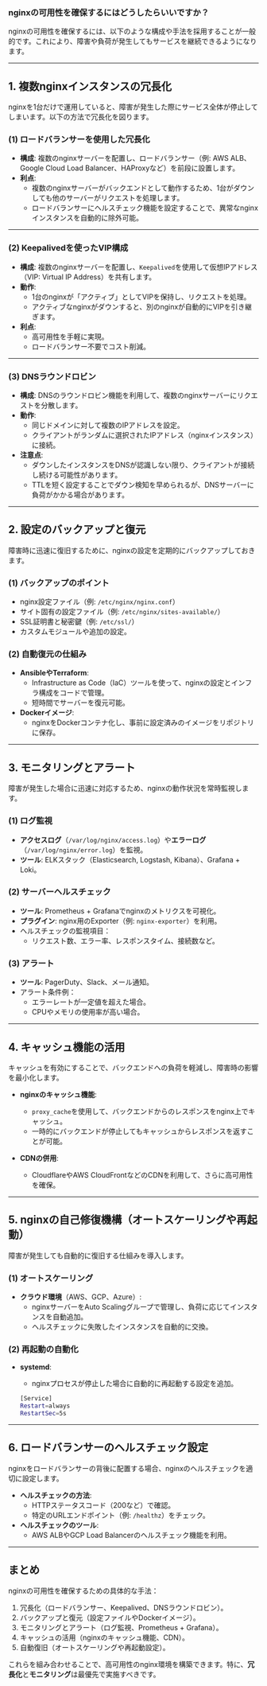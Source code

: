 ### nginxの可用性を確保するにはどうしたらいいですか？

nginxの可用性を確保するには、以下のような構成や手法を採用することが一般的です。これにより、障害や負荷が発生してもサービスを継続できるようになります。

---

## **1. 複数nginxインスタンスの冗長化**
nginxを1台だけで運用していると、障害が発生した際にサービス全体が停止してしまいます。以下の方法で冗長化を図ります。

### **(1) ロードバランサーを使用した冗長化**
- **構成**: 複数のnginxサーバーを配置し、ロードバランサー（例: AWS ALB、Google Cloud Load Balancer、HAProxyなど）を前段に設置します。
- **利点**:
  - 複数のnginxサーバーがバックエンドとして動作するため、1台がダウンしても他のサーバーがリクエストを処理します。
  - ロードバランサーにヘルスチェック機能を設定することで、異常なnginxインスタンスを自動的に除外可能。

---

### **(2) Keepalivedを使ったVIP構成**
- **構成**: 複数のnginxサーバーを配置し、`Keepalived`を使用して仮想IPアドレス（VIP: Virtual IP Address）を共有します。
- **動作**:
  - 1台のnginxが「アクティブ」としてVIPを保持し、リクエストを処理。
  - アクティブなnginxがダウンすると、別のnginxが自動的にVIPを引き継ぎます。
- **利点**:
  - 高可用性を手軽に実現。
  - ロードバランサー不要でコスト削減。

---

### **(3) DNSラウンドロビン**
- **構成**: DNSのラウンドロビン機能を利用して、複数のnginxサーバーにリクエストを分散します。
- **動作**:
  - 同じドメインに対して複数のIPアドレスを設定。
  - クライアントがランダムに選択されたIPアドレス（nginxインスタンス）に接続。
- **注意点**:
  - ダウンしたインスタンスをDNSが認識しない限り、クライアントが接続し続ける可能性があります。
  - TTLを短く設定することでダウン検知を早められるが、DNSサーバーに負荷がかかる場合があります。

---

## **2. 設定のバックアップと復元**
障害時に迅速に復旧するために、nginxの設定を定期的にバックアップしておきます。

### **(1) バックアップのポイント**
- nginx設定ファイル（例: `/etc/nginx/nginx.conf`）
- サイト固有の設定ファイル（例: `/etc/nginx/sites-available/`）
- SSL証明書と秘密鍵（例: `/etc/ssl/`）
- カスタムモジュールや追加の設定。

### **(2) 自動復元の仕組み**
- **AnsibleやTerraform**:
  - Infrastructure as Code（IaC）ツールを使って、nginxの設定とインフラ構成をコードで管理。
  - 短時間でサーバーを復元可能。
- **Dockerイメージ**:
  - nginxをDockerコンテナ化し、事前に設定済みのイメージをリポジトリに保存。

---

## **3. モニタリングとアラート**
障害が発生した場合に迅速に対応するため、nginxの動作状況を常時監視します。

### **(1) ログ監視**
- **アクセスログ**（`/var/log/nginx/access.log`）や**エラーログ**（`/var/log/nginx/error.log`）を監視。
- **ツール**: ELKスタック（Elasticsearch, Logstash, Kibana）、Grafana + Loki。

### **(2) サーバーヘルスチェック**
- **ツール**: Prometheus + Grafanaでnginxのメトリクスを可視化。
- **プラグイン**: nginx用のExporter（例: `nginx-exporter`）を利用。
- ヘルスチェックの監視項目：
  - リクエスト数、エラー率、レスポンスタイム、接続数など。

### **(3) アラート**
- **ツール**: PagerDuty、Slack、メール通知。
- アラート条件例：
  - エラーレートが一定値を超えた場合。
  - CPUやメモリの使用率が高い場合。

---

## **4. キャッシュ機能の活用**
キャッシュを有効にすることで、バックエンドへの負荷を軽減し、障害時の影響を最小化します。

- **nginxのキャッシュ機能**:
  - `proxy_cache`を使用して、バックエンドからのレスポンスをnginx上でキャッシュ。
  - 一時的にバックエンドが停止してもキャッシュからレスポンスを返すことが可能。

- **CDNの併用**:
  - CloudflareやAWS CloudFrontなどのCDNを利用して、さらに高可用性を確保。

---

## **5. nginxの自己修復機構（オートスケーリングや再起動）**
障害が発生しても自動的に復旧する仕組みを導入します。

### **(1) オートスケーリング**
- **クラウド環境**（AWS、GCP、Azure）:
  - nginxサーバーをAuto Scalingグループで管理し、負荷に応じてインスタンスを自動追加。
  - ヘルスチェックに失敗したインスタンスを自動的に交換。

### **(2) 再起動の自動化**
- **systemd**:
  - nginxプロセスが停止した場合に自動的に再起動する設定を追加。

  ```bash
  [Service]
  Restart=always
  RestartSec=5s
  ```

---

## **6. ロードバランサーのヘルスチェック設定**
nginxをロードバランサーの背後に配置する場合、nginxのヘルスチェックを適切に設定します。

- **ヘルスチェックの方法**:
  - HTTPステータスコード（200など）で確認。
  - 特定のURLエンドポイント（例: `/healthz`）をチェック。
- **ヘルスチェックのツール**:
  - AWS ALBやGCP Load Balancerのヘルスチェック機能を利用。

---

## **まとめ**

nginxの可用性を確保するための具体的な手法：
1. 冗長化（ロードバランサー、Keepalived、DNSラウンドロビン）。
2. バックアップと復元（設定ファイルやDockerイメージ）。
3. モニタリングとアラート（ログ監視、Prometheus + Grafana）。
4. キャッシュの活用（nginxのキャッシュ機能、CDN）。
5. 自動復旧（オートスケーリングや再起動設定）。

これらを組み合わせることで、高可用性のnginx環境を構築できます。特に、**冗長化**と**モニタリング**は最優先で実施すべきです。
